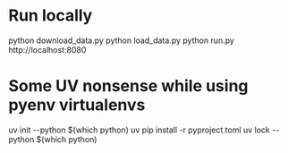 # Run locally
python download_data.py
python load_data.py
python run.py
http://localhost:8080


# Some UV nonsense while using pyenv virtualenvs
uv init --python $(which python)
uv pip install -r pyproject.toml
uv lock --python $(which python)